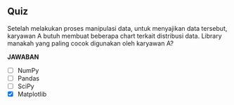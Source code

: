 ## Quiz
Setelah melakukan proses manipulasi data, untuk menyajikan data tersebut, karyawan A butuh membuat beberapa chart terkait distribusi data. Library manakah yang paling cocok digunakan oleh karyawan A?

**JAWABAN**
- [ ] NumPy
- [ ] Pandas
- [ ] SciPy
- [X] Matplotlib
